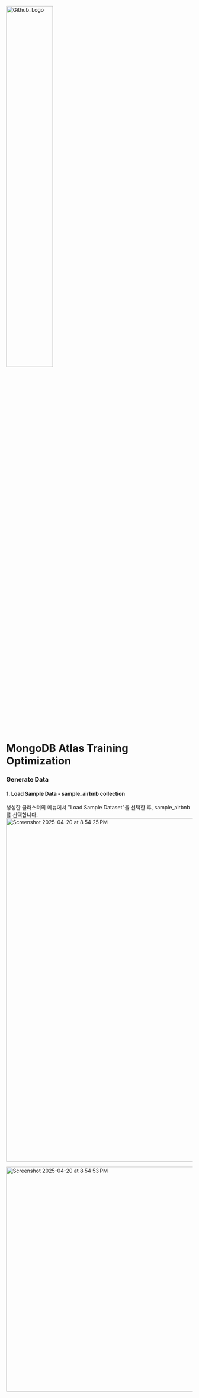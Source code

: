 <img src="https://companieslogo.com/img/orig/MDB_BIG-ad812c6c.png?t=1648915248" width="50%" title="Github_Logo"/> <br>


# MongoDB Atlas Training Optimization

### Generate Data
#### 1. Load Sample Data - sample_airbnb collection
생성한 클러스터의 메뉴에서 "Load Sample Dataset"을 선택한 후, sample_airbnb를 선택합니다.
<img width="928" alt="Screenshot 2025-04-20 at 8 54 25 PM" src="https://github.com/user-attachments/assets/b5675e42-40c9-4f91-b527-a5fa065650f0" />

<img width="608" alt="Screenshot 2025-04-20 at 8 54 53 PM" src="https://github.com/user-attachments/assets/71736c49-2db3-4e0e-8236-3999cadf81c4" />


